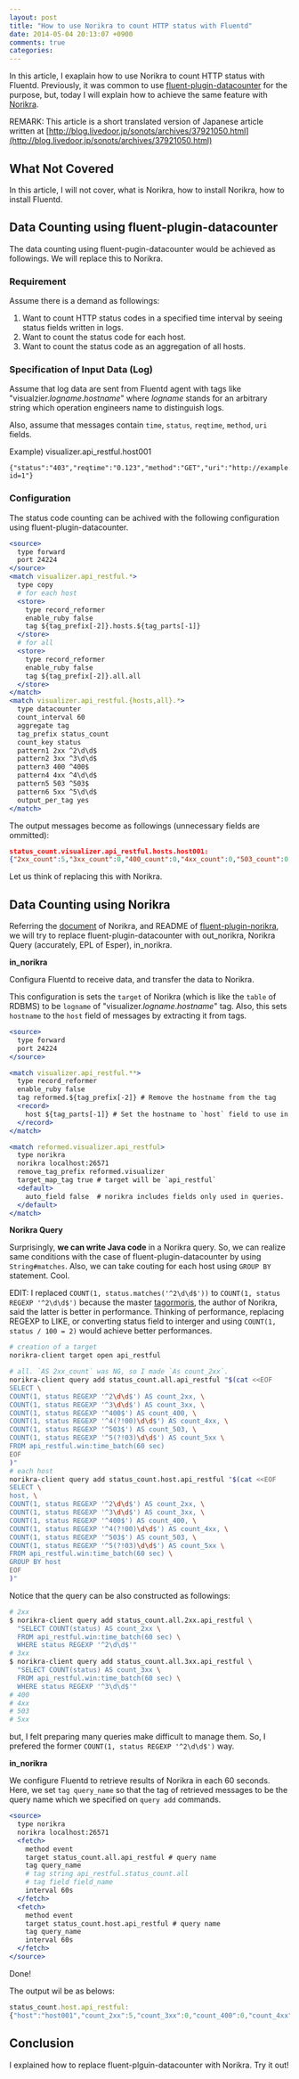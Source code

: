 ```yaml
---
layout: post
title: "How to use Norikra to count HTTP status with Fluentd"
date: 2014-05-04 20:13:07 +0900
comments: true
categories: 
---
```


In this article, I exaplain how to use Norikra to count HTTP status with Fluentd. 
Previously, it was common to use [fluent-plugin-datacounter](https://github.com/tagomoris/fluent-plugin-datacounter) for the purpose, but, 
today I will explain how to achieve the same feature with [Norikra](http://norikra.github.io/). 

REMARK: This article is a short translated version of Japanese article written at [http://blog.livedoor.jp/sonots/archives/37921050.html](http://blog.livedoor.jp/sonots/archives/37921050.html)

## What Not Covered

In this article, I will not cover, what is Norikra, how to install Norikra, how to install Fluentd.

## Data Counting using fluent-plugin-datacounter

The data counting using fluent-pugin-datacounter would be achieved as followings. We will replace this to Norikra.

### Requirement

Assume there is a demand as followings:

1. Want to count HTTP status codes in a specified time interval by seeing status fields written in logs.
2. Want to count the status code for each host.
3. Want to count the status code as an aggregation of all hosts. 

### Specification of Input Data (Log)

Assume that log data are sent from Fluentd agent with tags like "visualzier.*logname*.*hostname*" where *logname* stands for an arbitrary string which operation engineers name to distinguish logs. 

Also, assume that messages contain `time`, `status`, `reqtime`, `method`, `uri` fields. 

Example) visualizer.api_restful.host001

```
{"status":"403","reqtime":"0.123","method":"GET","uri":"http://example.com/v1/restful/people?id=1"}
```

### Configuration

The status code counting can be achived with the following configuration using fluent-plugin-datacounter. 

```apache
<source>
  type forward
  port 24224
</source>
<match visualizer.api_restful.*>
  type copy
  # for each host
  <store>
    type record_reformer
    enable_ruby false
    tag ${tag_prefix[-2]}.hosts.${tag_parts[-1]}
  </store>
  # for all
  <store>
    type record_reformer
    enable_ruby false
    tag ${tag_prefix[-2]}.all.all
  </store>
</match>
<match visualizer.api_restful.{hosts,all}.*>
  type datacounter
  count_interval 60
  aggregate tag
  tag_prefix status_count
  count_key status
  pattern1 2xx ^2\d\d$
  pattern2 3xx ^3\d\d$
  pattern3 400 ^400$
  pattern4 4xx ^4\d\d$
  pattern5 503 ^503$
  pattern6 5xx ^5\d\d$
  output_per_tag yes
</match>
```

The output messages become as followings (unnecessary fields are ommitted):

```json
status_count.visualizer.api_restful.hosts.host001:
{"2xx_count":5,"3xx_count":0,"400_count":0,"4xx_count":0,"503_count":0,"5xx_count":0}
```

Let us think of replacing this with Norikra.

## Data Counting using Norikra

Referring the [document](http://norikra.github.io/) of Norikra, and README of [fluent-plugin-norikra](https://github.com/norikra/fluent-plugin-norikra), 
we will try to replace fluent-plugin-datacounter with out_norikra, Norikra Query (accurately, EPL of Esper), in_norikra. 

**in_norikra**

Configura Fluentd to receive data, and transfer the data to Norikra. 

This configuration is sets the `target` of Norikra (which is like the `table` of RDBMS) to be `logname` of "visualizer.*logname*.*hostname*" tag. 
Also, this sets `hostname` to the `host` field of messages by extracting it from tags. 

```apache
<source>
  type forward
  port 24224
</source>

<match visualizer.api_restful.**>
  type record_reformer
  enable_ruby false
  tag reformed.${tag_prefix[-2]} # Remove the hostname from the tag
  <record>
    host ${tag_parts[-1]} # Set the hostname to `host` field to use in GROPU BY statement.
  </record>
</match>

<match reformed.visualizer.api_restful>
  type norikra
  norikra localhost:26571
  remove_tag_prefix reformed.visualizer
  target_map_tag true # target will be `api_restful`
  <default>
    auto_field false  # norikra includes fields only used in queries.
  </default>
</match>
```

**Norikra Query**

Surprisingly, **we can write Java code** in a Norikra query. So, we can realize same conditions with the case of fluent-plugin-datacounter by using `String#matches`. 
Also, we can take couting for each host using `GROUP BY` statement. Cool. 

EDIT: I replaced `COUNT(1, status.matches('^2\d\d$'))` to `COUNT(1, status REGEXP '^2\d\d$')` because the master [tagormoris](https://twitter.com/tagomoris), the author of Norikra, said the latter is better in performance. Thinking of performance, replacing REGEXP to LIKE, or converting status field to interger and using `COUNT(1, status / 100 = 2)` would achieve better performances. 

```bash
# creation of a target
norikra-client target open api_restful

# all. `AS 2xx_count` was NG, so I made `As count_2xx`.
norikra-client query add status_count.all.api_restful "$(cat <<EOF
SELECT \
COUNT(1, status REGEXP '^2\d\d$') AS count_2xx, \
COUNT(1, status REGEXP '^3\d\d$') AS count_3xx, \
COUNT(1, status REGEXP '^400$') AS count_400, \
COUNT(1, status REGEXP '^4(?!00)\d\d$') AS count_4xx, \
COUNT(1, status REGEXP '^503$') AS count_503, \
COUNT(1, status REGEXP '^5(?!03)\d\d$') AS count_5xx \
FROM api_restful.win:time_batch(60 sec)
EOF
)"
# each host
norikra-client query add status_count.host.api_restful "$(cat <<EOF
SELECT \
host, \
COUNT(1, status REGEXP '^2\d\d$') AS count_2xx, \
COUNT(1, status REGEXP '^3\d\d$') AS count_3xx, \
COUNT(1, status REGEXP '^400$') AS count_400, \
COUNT(1, status REGEXP '^4(?!00)\d\d$') AS count_4xx, \
COUNT(1, status REGEXP '^503$') AS count_503, \
COUNT(1, status REGEXP '^5(?!03)\d\d$') AS count_5xx \
FROM api_restful.win:time_batch(60 sec) \
GROUP BY host
EOF
)"
```

Notice that the query can be also constructed as followings:

```bash
# 2xx
$ norikra-client query add status_count.all.2xx.api_restful \
  "SELECT COUNT(status) AS count_2xx \
  FROM api_restful.win:time_batch(60 sec) \
  WHERE status REGEXP '^2\d\d$'"
# 3xx
$ norikra-client query add status_count.all.3xx.api_restful \
  "SELECT COUNT(status) AS count_3xx \
  FROM api_restful.win:time_batch(60 sec) \
  WHERE status REGEXP '^3\d\d$'"
# 400 
# 4xx
# 503
# 5xx
```

but, I felt preparing many queries make difficult to manage them. So, I prefered the former `COUNT(1, status REGEXP '^2\d\d$')` way.

**in_norikra**

We configure Fluentd to retrieve results of Norikra in each 60 seconds. 
Here, we set `tag query_name` so that the tag of retrieved messages to be the query name which we specified on `query add` commands. 

```apache
<source>
  type norikra
  norikra localhost:26571
  <fetch>
    method event
    target status_count.all.api_restful # query name
    tag query_name
    # tag string api_restful.status_count.all
    # tag field field_name
    interval 60s
  </fetch>
  <fetch>
    method event
    target status_count.host.api_restful # query name
    tag query_name
    interval 60s
  </fetch>
</source>
```

Done!

The output wil be as belows:

```js
status_count.host.api_restful:
{"host":"host001","count_2xx":5,"count_3xx":0,"count_400":0,"count_4xx":0,"count_503":0,"count_5xx":0}
```

## Conclusion

I explained how to replace fluent-plguin-datacounter with Norikra. Try it out!


